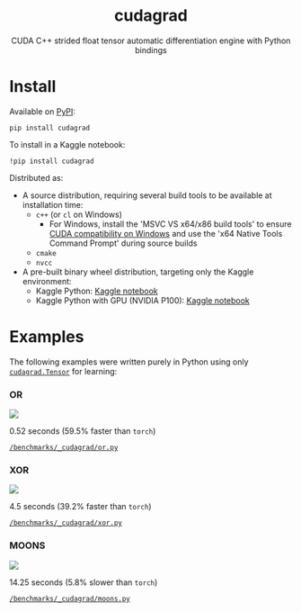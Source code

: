 <div align="center">
<h1>
    <div>cudagrad</div>
</h1>

CUDA C++ strided float tensor automatic differentiation engine with Python bindings

</div>

# Install

Available on [PyPI](https://pypi.org/project/cudagrad/):

```
pip install cudagrad
```

To install in a Kaggle notebook:

```
!pip install cudagrad
```

Distributed as:

- A source distribution, requiring several build tools to be available at installation time:
    - `c++` (or `cl` on Windows)
        - For Windows, install the 'MSVC VS x64/x86 build tools' to ensure [CUDA compatibility on Windows](https://docs.nvidia.com/cuda/cuda-installation-guide-microsoft-windows/) and use the 'x64 Native Tools Command Prompt' during source builds
    - `cmake`
    - `nvcc`
- A pre-built binary wheel distribution, targeting only the Kaggle environment:
    - Kaggle Python: [Kaggle notebook](https://www.kaggle.com/code/yrmoore/cudagrad-0-2-8-whl)
    - Kaggle Python with GPU (NVIDIA P100): [Kaggle notebook](https://www.kaggle.com/code/yrmoore/cudagrad-0-2-8-gpu-whl)

# Examples

The following examples were written purely in Python using only [`cudagrad.Tensor`](https://github.com/yrmo/cudagrad/blob/main/Tensor.ipynb) for learning:


### OR


![](https://raw.githubusercontent.com/yrmo/cudagrad/refs/heads/main/benchmarks/_cudagrad/plots/or.jpg)

0.52 seconds (59.5% faster than `torch`)

[`/benchmarks/_cudagrad/or.py`](https://github.com/yrmo/cudagrad/blob/main/benchmarks/_cudagrad/or.py)


### XOR


![](https://raw.githubusercontent.com/yrmo/cudagrad/refs/heads/main/benchmarks/_cudagrad/plots/xor.jpg)

4.5 seconds (39.2% faster than `torch`)

[`/benchmarks/_cudagrad/xor.py`](https://github.com/yrmo/cudagrad/blob/main/benchmarks/_cudagrad/xor.py)


### MOONS


![](https://raw.githubusercontent.com/yrmo/cudagrad/refs/heads/main/benchmarks/_cudagrad/plots/moons.jpg)

14.25 seconds (5.8% slower than `torch`)

[`/benchmarks/_cudagrad/moons.py`](https://github.com/yrmo/cudagrad/blob/main/benchmarks/_cudagrad/moons.py)

